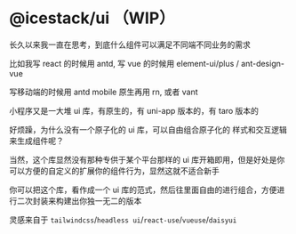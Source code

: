 # @icestack/ui （WIP）

长久以来我一直在思考，到底什么组件可以满足不同端不同业务的需求

比如我写 react 的时候用 antd, 写 vue 的时候用 element-ui/plus / ant-design-vue

写移动端的时候用 antd mobile 原生再用 rn, 或者 vant

小程序又是一大堆 ui 库，有原生的，有 uni-app 版本的，有 taro 版本的

好烦躁，为什么没有一个原子化的 ui 库，可以自由组合原子化的 样式和交互逻辑来生成组件呢？

当然，这个库显然没有那种专供于某个平台那样的 ui 库开箱即用，但是好处是你可以方便的自定义的扩展你的组件行为，显然这就不适合新手

你可以把这个库，看作成一个 ui 库的范式，然后往里面自由的进行组合，方便进行二次封装来构建出你独一无二的版本

灵感来自于 `tailwindcss`/`headless ui`/`react-use`/`vueuse`/`daisyui`
